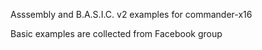 Asssembly and B.A.S.I.C. v2 examples for commander-x16

Basic examples are collected from Facebook group